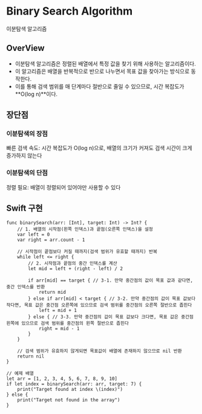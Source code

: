 # Binary Search Algorithm
이분탐색 알고리즘

## OverView
- 이분탐색 알고리즘은 정렬된 배열에서 특정 값을 찾기 위해 사용하는 알고리즘이다.
- 이 알고리즘은 배열을 반복적으로 반으로 나누면서 목표 값을 찾아가는 방식으로 동작한다.
- 이를 통해 검색 범위를 매 단계마다 절반으로 줄일 수 있으므로, 시간 복잡도가 **O(log n)**이다.

## 장단점
### 이분탐색의 장점
빠른 검색 속도: 시간 복잡도가 O(log n)으로, 배열의 크기가 커져도 검색 시간이 크게 증가하지 않는다
### 이분탐색의 단점
정렬 필요: 배열이 정렬되어 있어야만 사용할 수 있다

## Swift 구현
```
func binarySearch(arr: [Int], target: Int) -> Int? {
    // 1. 배열의 시작점(왼쪽 인덱스)과 끝점(오른쪽 인덱스)을 설정
    var left = 0
    var right = arr.count - 1
    
    // 시작점이 끝점보다 커질 때까지(검색 범위가 유효할 때까지) 반복
    while left <= right {
        // 2. 시작점과 끝점의 중간 인덱스를 계산
        let mid = left + (right - left) / 2
        
        if arr[mid] == target { // 3-1. 만약 중간점의 값이 목표 값과 같다면, 중간 인덱스를 반환
            return mid
        } else if arr[mid] < target { // 3-2. 만약 중간점의 값이 목표 값보다 작다면, 목표 값은 중간점 오른쪽에 있으므로 검색 범위를 중간점의 오른쪽 절반으로 좁힌다
            left = mid + 1
        } else { // 3-3. 만약 중간점의 값이 목표 값보다 크다면, 목표 값은 중간점 왼쪽에 있으므로 검색 범위를 중간점의 왼쪽 절반으로 좁힌다
            right = mid - 1
        }
    }
    
    // 검색 범위가 유효하지 않게되면 목표값이 배열에 존재하지 않으므로 nil 반환
    return nil
}

// 예제 배열
let arr = [1, 2, 3, 4, 5, 6, 7, 8, 9, 10]
if let index = binarySearch(arr: arr, target: 7) {
    print("Target found at index \(index)")
} else {
    print("Target not found in the array")
}
```
